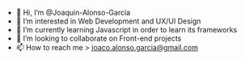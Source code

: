 - 👋 Hi, I’m @Joaquin-Alonso-Garcia
- 👀 I’m interested in Web Development and UX/UI Design
- 🌱 I’m currently learning Javascript in order to learn its frameworks
- 💞️ I’m looking to collaborate on Front-end projects
- 📫 How to reach me > joaco.alonso.garcia@gmail.com

<!---
Joaquin-Alonso-Garcia/Joaquin-Alonso-Garcia is a ✨ special ✨ repository because its `README.md` (this file) appears on your GitHub profile.
You can click the Preview link to take a look at your changes.
--->
